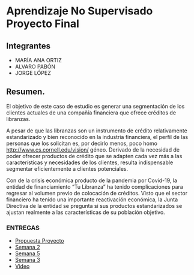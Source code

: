 # Aprendizaje No Supervisado Proyecto Final
## Integrantes

- MARÍA ANA ORTIZ
- ALVARO PABÓN
- JORGE LÓPEZ

## Resumen. 


El objetivo de este caso de estudio es generar una segmentación de los clientes actuales de una compañía financiera que ofrece créditos de libranzas.  

 

A pesar de que las libranzas son un instrumento de crédito relativamente estandarizado y bien reconocido en la industria financiera, el perfil de las personas que los solicitan es, por decirlo menos, poco homo http://www.cs.cornell.edu/vision/ géneo. Derivado de la necesidad de poder ofrecer productos de crédito que se adapten cada vez más a las características y necesidades de los clientes, resulta indispensable segmentar eficientemente a clientes potenciales. 

Con de la crisis económica producto de la pandemia por Covid-19, la entidad de financiamiento “Tu Libranza” ha tenido complicaciones para regresar al volumen previo de colocación de créditos. Visto que el sector financiero ha tenido una importante reactivación económica, la Junta Directiva de la entidad se pregunta si sus productos estandarizados se ajustan realmente a las características de su población objetivo. 

 ### ENTREGAS

- [Propuesta Proyecto]( https://github.com/maortiz1/AprendizajeNOSuper_Proyecto/blob/main/Entregas/Proyecto%20-%20Entrega%201-%20Propuesta.pdf)
- [Semana 2](https://github.com/maortiz1/AprendizajeNOSuper_Proyecto/blob/main/Entregas/Semana_2.pdf)
- [Semana 5](https://github.com/maortiz1/AprendizajeNOSuper_Proyecto/blob/main/Entregas/Semana_3.pdf)
- [Semana 3](https://github.com/maortiz1/AprendizajeNOSuper_Proyecto/blob/main/Entregas/Semana_5.pdf)
- [Video]( https://www.canva.com/design/DAFNJT9s4ys/-4-QanQ_GufXxIBuX8qiVA/watch?utm_content=DAFNJT9s4ys&utm_campaign=designshare&utm_medium=link&utm_source=publishsharelink)
